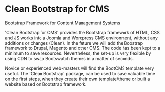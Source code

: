 Clean Bootstrap for CMS
=======

Bootstrap Framework for Content Management Systems

'Clean Bootstrap for CMS' provides the Bootstrap framework of HTML, CSS and JS works into a Joomla and Wordpress CMS environment, without any additions or changes (Clean). In the future we will add the Boostrap framework to Drupal, Magento and other CMS. The code has been kept to a minimum to save resources. Nevertheless, the set-up is very flexible by using CDN to swap Bootswatch themes in a matter of seconds.

Novice or experienced web-masters will find the BootCMS template very useful. The 'Clean Bootstrap' package, can be used to save valuable time on the first steps, when they create their own template/theme or built a website based on Bootstrap framework.
